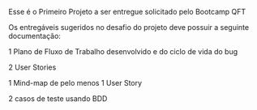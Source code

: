 Esse é o Primeiro Projeto a ser entregue solicitado pelo Bootcamp QFT

Os entregáveis sugeridos no desafio do projeto deve possuir a seguinte documentação:

1 Plano de Fluxo de Trabalho desenvolvido e do ciclo de vida do bug 

2 User Stories 

1 Mind-map de pelo menos 1 User Story

2 casos de teste usando BDD

